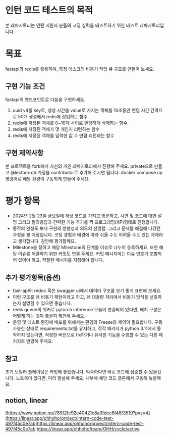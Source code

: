 # 인턴 코드 테스트의 목적
본 레파지토리는 인턴 지원자 분들의 코딩 실력을 테스트하기 위한 테스트 레파지토리입니다.

# 목표
fastapi와 redis를 활용하여, 특정 테스크의 비동기 작업 큐 구조를 만들어 보세요.

## 구현 기능 조건
fastapi의 엔드포인트로 다음을 구현하세요.
1. uuid v4를 key로, 생성 시간을 value로 가지는 객체를 10초동안 랜덤 시간 간격으로 50개 생성해서 redis에 삽입하는 함수
2. redis에 저장된 객체를 0~10개 사이로 랜덤하게 삭제하는 함수
3. redis에 저장된 객체가 몇 개인지 리턴하는 함수
4. redis에 저장된 객체를 입력한 값 수 만큼 리턴하는 함수

## 구현 제약사항
본 프로젝트를 fork해서 자신의 개인 레파지토리에서 진행해 주세요. private으로 만들고 @lectom-dd 계정을 contributor로 추가해 주시면 됩니다.
docker compose up 명령어로 해당 환경이 구동되게 만들어 주세요.

# 평가 항목
* 2024년 2월 23일 금요일에 해당 코드를 가지고 방문하고, 시연 및 코드에 대한 설명 그리고 질의응답과 간략한 기능 추가를 짝 프로그래밍(XP)형태로 진행합니다.
* 동작의 완성도 보다 구현의 방향성과 의도의 선명함. 그리고 문제를 해결해 나갔던 과정을 볼 예정입니다. 코딩 경험과 배경에 따라 쉬울 수도 어려울 수도 있는 과제라고 생각합니다. 감안해 평가할께요.
* Milestone을 정하고 해당 Milestone의 단계를 이슈로 나누어 등록하세요. 또한 해당 이슈를 해결하기 위한 커밋도 연결 주세요. 커밋 메시지에는 이슈 번호가 포함되어 있어야 하고, 적절한 메시지를 지정해야 합니다.

## 추가 평가항목(옵션)
* fast-api의 redoc 혹은 swagger ui에서 데이터 구조를 보기 좋게 표현해 보세요.
* 이런 구조를 왜 비동기 패턴이라고 하고, 왜 대용량 처리에서 비동기 방식을 선호하는지 설명할 수 있으면 좋습니다.
* redis queue의 워커로 pytorch inference 모듈이 연결되어 있다면, 배치 구성은 어떻게 하는 것이 좋을지 제안해 주세요.
* 운영 및 테스트 환경에 배포를 위해서는 환경의 Freeze와 제약이 필요합니다. 구동 가능한 상태로 requirements.txt를 유지하고, 각각 패키지가 python 3.11에서 동작하지 않는다면, 적정한 버전으로 fix하거나 유사한 기능을 수행할 수 있는 다른 패키지로 변경해 주세요.

## 참고
초기 보일러 플레이팅은 커밋해 놓았습니다. 익숙하다면 바로 코드에 집중할 수 있을겁니다.
노트북이 없다면, 미리 말씀해 주세요. 내부에 해당 코드 클론해서 구동해 놓을께요.

## notion, linear
[https://www.notion.so/789f2fe92e40421e8a3fdee6f48f3519?pvs=4](https://linear.app/ohhoho/project/intern-code-test-497f45c0e7ab)https://linear.app/ohhoho/project/intern-code-test-497f45c0e7ab
https://linear.app/ohhoho/team/OHH/cycle/active
